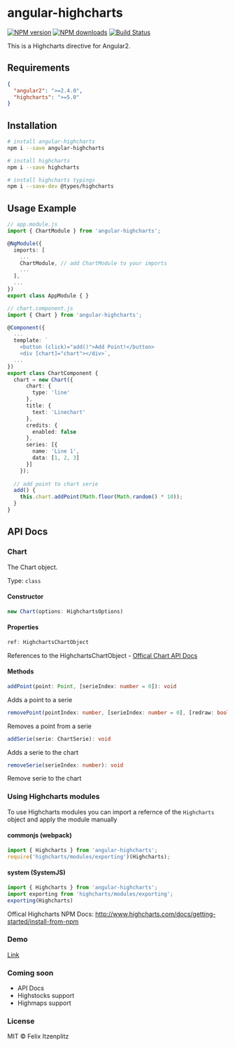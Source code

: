 # angular-highcharts

[![NPM version][npm-image]][npm-url]
[![NPM downloads][downloads-image]][downloads-url]
[![Build Status][build-image]][build-url]

This is a Highcharts directive for Angular2.

## Requirements
```json
{
  "angular2": ">=2.4.0",
  "highcharts": ">=5.0"
}
```

## Installation
```bash
# install angular-highcharts
npm i --save angular-highcharts

# install highcharts
npm i --save highcharts

# install highcharts typings
npm i --save-dev @types/highcharts
```

## Usage Example
```typescript
// app.module.js
import { ChartModule } from 'angular-highcharts';

@NgModule({
  imports: [
    ...
    ChartModule, // add ChartModule to your imports
    ...
  ],
  ...
})
export class AppModule { }
```

```typescript
// chart.component.js
import { Chart } from 'angular-highcharts';

@Component({
  ...
  template: `
    <button (click)="add()">Add Point!</button>
    <div [chart]="chart"></div>`,
  ...
})
export class ChartComponent {
  chart = new Chart({
      chart: {
        type: 'line'
      },
      title: {
        text: 'Linechart'
      },
      credits: {
        enabled: false
      },
      series: [{
        name: 'Line 1',
        data: [1, 2, 3]
      }]
    });
  
  // add point to chart serie
  add() {
    this.chart.addPoint(Math.floor(Math.random() * 10));
  }
}
```

## API Docs

### Chart

The Chart object.

Type: `class`

#### Constructor
```typescript
new Chart(options: HighchartsOptions)
```

#### Properties
```typescript
ref: HighchartsChartObject
```
References to the HighchartsChartObject - [Offical Chart API Docs](http://api.highcharts.com/highcharts#Chart)

#### Methods
```typescript
addPoint(point: Point, [serieIndex: number = 0]): void
```
Adds a point to a serie

```typescript
removePoint(pointIndex: number, [serieIndex: number = 0], [redraw: boolean = true], [shift: boolean = false]): void
```
Removes a point from a serie

```typescript
addSerie(serie: ChartSerie): void
```
Adds a serie to the chart

```typescript
removeSerie(serieIndex: number): void
```
Remove serie to the chart

### Using Highcharts modules
To use Highcharts modules you can import a refernce of the `Highcharts` object and apply the module manually

#### commonjs (webpack)
```typescript
import { Highcharts } from 'angular-highcharts';
require('highcharts/modules/exporting')(Highcharts);
```

#### system (SystemJS)
```typescript
import { Highcharts } from 'angular-highcharts';
import exporting from 'highcharts/modules/exporting';
exporting(Highcharts)
```

Offical Highcharts NPM Docs: http://www.highcharts.com/docs/getting-started/install-from-npm

### Demo
[Link](https://loggr.stkn.org/v2/chart)

### Coming soon
* API Docs
* Highstocks support
* Highmaps support

### License
MIT © Felix Itzenplitz

[npm-image]: https://img.shields.io/npm/v/angular-highcharts.svg
[npm-url]: https://npmjs.org/package/angular-highcharts
[downloads-image]: https://img.shields.io/npm/dt/angular-highcharts.svg
[downloads-url]: https://npmjs.org/package/angular-highcharts
[build-image]: https://travis-ci.org/cebor/angular-highcharts.svg?branch=master
[build-url]: https://travis-ci.org/cebor/angular-highcharts
